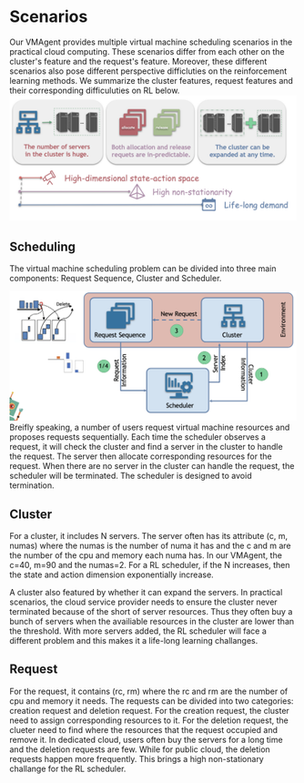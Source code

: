 # Scenarios
Our VMAgent provides multiple virtual machine scheduling scenarios in the practical cloud computing.
These scenarios differ from each other on the cluster's feature and the request's feature.
Moreover, these different scenarios also pose different perspective difficluties on the reinforcement learning methods.
We summarize the cluster features, request features and their corresponding difficuluties on RL below.
![Challanges](../images/scenarios/challanges.png)

## Scheduling 
The virtual machine scheduling problem can be divided into three main components: Request Sequence, Cluster and Scheduler.

![SchedIllustration](../images/scenarios/schedIllu.png)
Breifly speaking, a number of users request virtual machine resources and proposes requests sequentially.
Each time the scheduler observes a request, it will check the cluster and find a server in the cluster to handle the request.
The server then allocate corresponding resources for the request.
When there are no server in the cluster can handle the request, the scheduler will be terminated.
The scheduler is designed to avoid termination.

## Cluster 
For a cluster, it includes N servers. 
The server often has its attribute (c, m, numas) where the numas is the number of numa it has and the c and m are the number of the cpu and memory each numa has. 
In our VMAgent, the c=40, m=90 and the numas=2.
For a RL scheduler, if the N increases, then the state and action dimension exponentially increase.

A cluster also featured by whether it can expand the servers. 
In practical scenarios, the cloud service provider needs to ensure the cluster never terminated because of the short of server resources. 
Thus they often buy a bunch of servers when the availiable resources in the cluster are lower than the threshold.
With more servers added, the RL scheduler will face a different problem and this makes it a life-long learning challanges.

## Request
For the request, it contains (rc, rm) where the rc and rm are the number of cpu and memory it needs.
The requests can be divided into two categories: creation request and deletion request.
For the creation request, the cluster need to assign corresponding resources to it.
For the deletion request, the clueter need to find where the resources that the request occupied and remove it.
In dedicated cloud, users often buy the servers for a long time and the deletion requests are few.
While for public cloud, the deletion requests happen more frequently.
This brings a high non-stationary challange for the RL scheduler.

